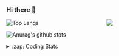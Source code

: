 ### Hi there 👋

<!--
**tao8687/tao8687** is a ✨ _special_ ✨ repository because its `README.md` (this file) appears on your GitHub profile.

Here are some ideas to get you started:

- 🔭 I’m currently working on ...
- 🌱 I’m currently learning ...
- 👯 I’m looking to collaborate on ...
- 🤔 I’m looking for help with ...
- 💬 Ask me about ...
- 📫 How to reach me: ...
- 😄 Pronouns: ...
- ⚡ Fun fact: ...
-->

<img align='right' src="https://media.giphy.com/media/M9gbBd9nbDrOTu1Mqx/giphy.gif" width="240">

  
![Top Langs](https://github-readme-stats.vercel.app/api/top-langs/?username=tao8687&layout=compact&title_color=23238E&text_color=A67D3D)

![Anurag's github stats](https://github-readme-stats.vercel.app/api?username=tao8687&show_icons=true&&text_color=A67D3D&title_color=23238E&show_icons=false&count_private=true&hide=stars)

<details>
  <summary>:zap: Coding Stats</summary>
  <br>
    
<!--START_SECTION:waka-->
![Code Time](http://img.shields.io/badge/Code%20Time-1%2C880%20hrs%2035%20mins-blue)

![Profile Views](http://img.shields.io/badge/Profile%20Views-1-blue)

**🐱 My GitHub Data** 

> 📦 1.5 MB Used in GitHub's Storage 
 > 
> 🏆 55 Contributions in the Year 2025
 > 
> 🚫 Not Opted to Hire
 > 
> 📜 62 Public Repositories 
 > 
> 🔑 24 Private Repositories 
 > 
**I'm an Early 🐤** 

```text
🌞 Morning                1658 commits        ██████████████████████░░░   88.62 % 
🌆 Daytime                90 commits          █░░░░░░░░░░░░░░░░░░░░░░░░   04.81 % 
🌃 Evening                119 commits         ██░░░░░░░░░░░░░░░░░░░░░░░   06.36 % 
🌙 Night                  4 commits           ░░░░░░░░░░░░░░░░░░░░░░░░░   00.21 % 
```
📅 **I'm Most Productive on Wednesday** 

```text
Monday                   269 commits         ████░░░░░░░░░░░░░░░░░░░░░   14.38 % 
Tuesday                  254 commits         ███░░░░░░░░░░░░░░░░░░░░░░   13.58 % 
Wednesday                325 commits         ████░░░░░░░░░░░░░░░░░░░░░   17.37 % 
Thursday                 249 commits         ███░░░░░░░░░░░░░░░░░░░░░░   13.31 % 
Friday                   265 commits         ████░░░░░░░░░░░░░░░░░░░░░   14.16 % 
Saturday                 259 commits         ███░░░░░░░░░░░░░░░░░░░░░░   13.84 % 
Sunday                   250 commits         ███░░░░░░░░░░░░░░░░░░░░░░   13.36 % 
```


📊 **This Week I Spent My Time On** 

```text
🕑︎ Time Zone: Asia/Shanghai

💬 Programming Languages: 
YAML                     1 hr 33 mins        █████████░░░░░░░░░░░░░░░░   36.10 % 
Other                    45 mins             ████░░░░░░░░░░░░░░░░░░░░░   17.59 % 
C++                      43 mins             ████░░░░░░░░░░░░░░░░░░░░░   16.89 % 
Python                   36 mins             ████░░░░░░░░░░░░░░░░░░░░░   14.23 % 
CMake                    24 mins             ██░░░░░░░░░░░░░░░░░░░░░░░   09.39 % 

🔥 Editors: 
VS Code                  3 hrs 14 mins       ███████████████████░░░░░░   75.01 % 
Cursor                   1 hr 4 mins         ██████░░░░░░░░░░░░░░░░░░░   24.99 % 

🐱‍💻 Projects: 
slam_toolbox             2 hrs 9 mins        █████████████░░░░░░░░░░░░   50.18 % 
ros_canopen_dems         37 mins             ████░░░░░░░░░░░░░░░░░░░░░   14.34 % 
BossMatchJobHunter       33 mins             ███░░░░░░░░░░░░░░░░░░░░░░   13.04 % 
RSL                      24 mins             ██░░░░░░░░░░░░░░░░░░░░░░░   09.57 % 
bullet3                  13 mins             █░░░░░░░░░░░░░░░░░░░░░░░░   05.20 % 

💻 Operating System: 
Linux                    4 hrs 18 mins       █████████████████████████   100.00 % 
```

**I Mostly Code in C++** 

```text
C++                      11 repos            ████████░░░░░░░░░░░░░░░░░   32.35 % 
Python                   9 repos             ███████░░░░░░░░░░░░░░░░░░   26.47 % 
JavaScript               2 repos             █░░░░░░░░░░░░░░░░░░░░░░░░   05.88 % 
Batchfile                1 repo              █░░░░░░░░░░░░░░░░░░░░░░░░   02.94 % 
HTML                     1 repo              █░░░░░░░░░░░░░░░░░░░░░░░░   02.94 % 
```



**Timeline**

![Lines of Code chart](https://raw.githubusercontent.com/tao8687/tao8687/master/assets/bar_graph.png)


 Last Updated on 24/02/2025 01:42:59 UTC
<!--END_SECTION:waka-->
</details>
